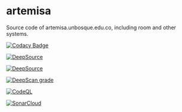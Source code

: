 # artemisa

Source code of artemisa.unbosque.edu.co, including room and other systems.

[![Codacy Badge](https://app.codacy.com/project/badge/Grade/3aa8f204f6e6499bb64a249b82d39f56)](https://www.codacy.com/gh/4k4xs4pH1r3/artemisa/dashboard?utm_source=github.com&utm_medium=referral&utm_content=4k4xs4pH1r3/artemisa&utm_campaign=Badge_Grade)

<a href="https://deepsource.io/gh/4k4xs4pH1r3/artemisa/?ref=repository-badge}" target="_blank"><img alt="DeepSource" title="DeepSource" src="https://deepsource.io/gh/4k4xs4pH1r3/artemisa.svg/?label=active+issues&show_trend=true&token=px_ugU8Lgd1sXA0UyF9BNGIH"/></a>

<a href="https://deepsource.io/gh/4k4xs4pH1r3/artemisa/?ref=repository-badge}" target="_blank"><img alt="DeepSource" title="DeepSource" src="https://deepsource.io/gh/4k4xs4pH1r3/artemisa.svg/?label=resolved+issues&show_trend=true&token=px_ugU8Lgd1sXA0UyF9BNGIH"/></a>

[![DeepScan grade](https://deepscan.io/api/teams/17421/projects/20838/branches/579913/badge/grade.svg)](https://deepscan.io/dashboard#view=project&tid=17421&pid=20838&bid=579913)

[![CodeQL](https://github.com/4k4xs4pH1r3/artemisa/actions/workflows/codeql.yml/badge.svg)](https://github.com/4k4xs4pH1r3/artemisa/actions/workflows/codeql.yml)

[![SonarCloud](https://sonarcloud.io/images/project_badges/sonarcloud-black.svg)](https://sonarcloud.io/summary/new_code?id=4k4xs4pH1r3_artemisa)
